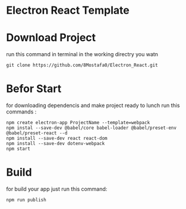 # Electron React Template

# Download Project

run this command in terminal in the working directry you watn
````
git clone https://github.com/8Mostafa0/Electron_React.git
````

# Befor Start
for downloading dependencis and make project ready to lunch run this commands : 

````
npm create electron-app ProjectName --template=webpack
npm instal --save-dev @babel/core babel-loader @babel/preset-env @babel/preset-react --d
npm install --save-dev react react-dom
npm install --save-dev dotenv-webpack
npm start
````

# Build

for build your app just run this command:
````
npm run publish
````